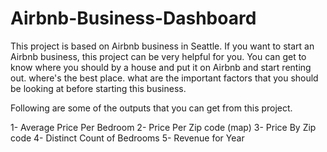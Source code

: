 # Airbnb-Business-Dashboard
This project is based on Airbnb business in Seattle. If you want to start an Airbnb business, this project can be very helpful for you. You can get to know where you should by a house and put it on Airbnb and start renting out. where's the best place. what are the important factors that you should be looking at before starting this business.

Following are some of the outputs that you can get from this project.

1- Average Price Per Bedroom
2- Price Per Zip code (map)
3- Price By Zip code
4- Distinct Count of Bedrooms
5- Revenue for Year
